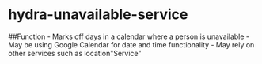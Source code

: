 # hydra-unavailable-service

##Function
	- Marks off days in a calendar where a person is unavailable
	- May be using Google Calendar for date and time functionality
	- May rely on other services such as location"Service"